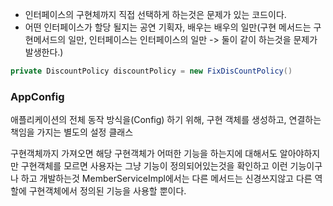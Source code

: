 
- 인터페이스의 구현체까지 직접 선택하게 하는것은 문제가 있는 코드이다.
- 어떤 인터페이스가 할당 될지는 공연 기획자, 배우는 배우의 일만(구현 메서드는 구현메서드의 일만, 인터페이스는 인터페이스의 일만 -> 둘이 같이 하는것을 문제가 발생한다.)

```java
private DiscountPolicy discountPolicy = new FixDisCountPolicy() 
```


### AppConfig  

애플리케이션의 전체 동작 방식을(Config) 하기 위해, 구현 객체를 생성하고, 연결하는 책임을 가지는 별도의 설정 클래스

구현객체까지 가져오면 해당 구현객체가 어떠한 기능을 하는지에 대해서도 알아야하지만
구현객체를 모르면 사용자는 그냥 기능이 정의되어있는것을 확인하고 이런 기능이구나 하고 개발하는것
MemberServiceImpl에서는 다른 메서드는 신경쓰지않고
다른 역할에 구현객체에서 정의된 기능을 사용할 뿐이다.
